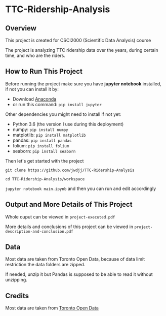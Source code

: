 # TTC-Ridership-Analysis

## Overview

This project is created for CSCI2000 (Scientific Data Analysis) course

The project is analyzing TTC ridership data over the years, during certain time, and who are the riders.


## How to Run This Project

Before running the project make sure you have **jupyter notebook** installed, if not you can install it by:
- Download [Anaconda](https://www.anaconda.com/download/)
- or run this command: `pip install jupyter`

Other dependencies you might need to install if not yet:
- Python 3.6 (the version I use during this deployment)
- numpy: `pip install numpy`
- matplotlib: `pip install matplotlib`
- pandas: `pip install pandas`
- folium: `pip install folium`
- seaborn: `pip install seaborn`


Then let's get started with the project

`git clone https://github.com/jwdjj/TTC-Ridership-Analysis`

`cd TTC-Ridership-Analysis/workspace`

`jupyter notebook main.ipynb` and then you can run and edit accordingly


## Output and More Details of This Project

Whole ouput can be viewed in `project-executed.pdf`

More details and conclusions of this project can be viewed in `project-description-and-conclusion.pdf`


## Data

Most data are taken from Toronto Open Data, because of data limit restriction the data folders are zipped. 

If needed, unzip it but Pandas is supposed to be able to read it without unzipping.


## Credits

Most data are taken from [Toronto Open Data](https://www.toronto.ca/city-government/data-research-maps/open-data/open-data-catalogue/)
